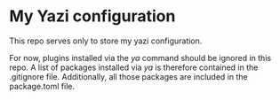 # My Yazi configuration

This repo serves only to store my yazi configuration.

For now, plugins installed via the *ya* command should be ignored in this repo. A list of packages installed via *ya* is therefore contained in the .gitignore file. Additionally, all those packages are included in the package.toml file.
